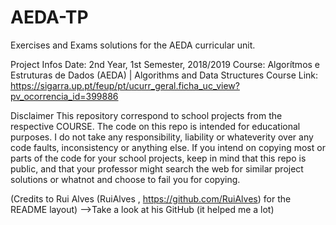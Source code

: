 # AEDA-TP
Exercises and Exams solutions for the AEDA curricular unit.

Project Infos
Date: 2nd Year, 1st Semester, 2018/2019
Course: Algorítmos e Estruturas de Dados (AEDA) | Algorithms and Data Structures
Course Link: https://sigarra.up.pt/feup/pt/ucurr_geral.ficha_uc_view?pv_ocorrencia_id=399886

Disclaimer
This repository correspond to school projects from the respective COURSE. The code on this repo is intended for educational purposes. I do not take any responsibility, liability or whateverity over any code faults, inconsistency or anything else. If you intend on copying most or parts of the code for your school projects, keep in mind that this repo is public, and that your professor might search the web for similar project solutions or whatnot and choose to fail you for copying.

(Credits to Rui Alves (RuiAlves , https://github.com/RuiAlves) for the README layout) -->Take a look at his GitHub (it helped me a lot)
